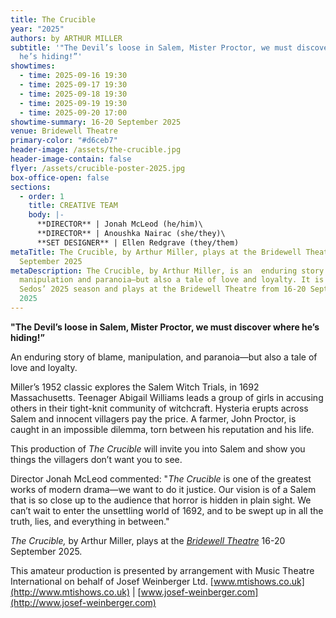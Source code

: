 ```yaml
---
title: The Crucible
year: "2025"
authors: by ARTHUR MILLER
subtitle: '"The Devil’s loose in Salem, Mister Proctor, we must discover where
  he’s hiding!”'
showtimes:
  - time: 2025-09-16 19:30
  - time: 2025-09-17 19:30
  - time: 2025-09-18 19:30
  - time: 2025-09-19 19:30
  - time: 2025-09-20 17:00
showtime-summary: 16-20 September 2025
venue: Bridewell Theatre
primary-color: "#d6ceb7"
header-image: /assets/the-crucible.jpg
header-image-contain: false
flyer: /assets/crucible-poster-2025.jpg
box-office-open: false
sections:
  - order: 1
    title: CREATIVE TEAM
    body: |-
      **DIRECTOR** | Jonah McLeod (he/him)\
      **DIRECTOR** | Anoushka Nairac (she/they)\
      **SET DESIGNER** | Ellen Redgrave (they/them)
metaTitle: The Crucible, by Arthur Miller, plays at the Bridewell Theatre 16-20
  September 2025
metaDescription: The Crucible, by Arthur Miller, is an  enduring story of blame,
  manipulation and paranoia—but also a tale of love and loyalty. It is part of
  Sedos’ 2025 season and plays at the Bridewell Theatre from 16-20 September
  2025
---
```

**"The Devil’s loose in Salem, Mister Proctor, we must discover where he’s hiding!”**

An enduring story of blame, manipulation, and paranoia—but also a tale of love and loyalty. 

Miller’s 1952 classic explores the Salem Witch Trials, in 1692 Massachusetts. Teenager Abigail Williams leads a group of girls in accusing others in their tight-knit community of witchcraft. Hysteria erupts across Salem and innocent villagers pay the price. A farmer, John Proctor, is caught in an impossible dilemma, torn between his reputation and his life. 

This production of *The Crucible* will invite you into Salem and show you things the villagers don’t want you to see.

Director Jonah McLeod commented: "*The Crucible* is one of the greatest works of modern drama—we want to do it justice. Our vision is of a Salem that is so close up to the audience that horror is hidden in plain sight. We can’t wait to enter the unsettling world of 1692, and to be swept up in all the truth, lies, and everything in between."

*The Crucible,* by Arthur Miller, plays at the *[Bridewell Theatre](https://www.sedos.co.uk/venues/bridewell)* 16-20 September 2025.

This amateur production is presented by arrangement with Music Theatre International on behalf of Josef Weinberger Ltd. [www.mtishows.co.uk](http://www.mtishows.co.uk) | [www.josef-weinberger.com](http://www.josef-weinberger.com)